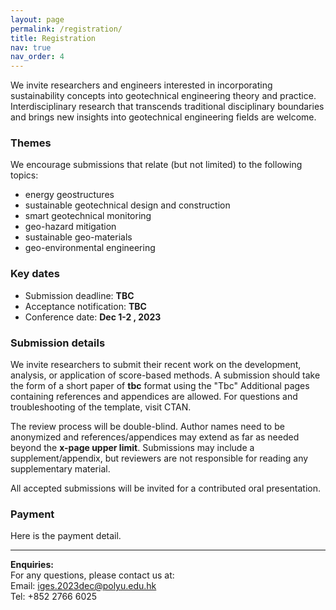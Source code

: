```yaml
---
layout: page
permalink: /registration/
title: Registration
nav: true
nav_order: 4
---
```


We invite researchers and engineers interested in incorporating sustainability concepts into geotechnical engineering theory and practice. Interdisciplinary research that transcends traditional disciplinary boundaries and brings new insights into geotechnical engineering fields are welcome.

### Themes

We encourage submissions that relate (but not limited) to the following topics:

* energy geostructures
* sustainable geotechnical design and construction
* smart geotechnical monitoring
* geo-hazard mitigation
* sustainable geo-materials
* geo-environmental engineering

### Key dates

* Submission deadline: **TBC**
* Acceptance notification: **TBC**
* Conference date: **Dec 1-2 , 2023**

### Submission details

We invite researchers to submit their recent work on the development, analysis, or application of score-based methods. A submission should take the form of a short paper of **tbc** format using the "Tbc" Additional pages containing references and appendices are allowed. For questions and troubleshooting of the template, visit CTAN.

The review process will be double-blind. Author names need to be anonymized and references/appendices may extend as far as needed beyond the **x-page upper limit**. Submissions may include a supplement/appendix, but reviewers are not responsible for reading any supplementary material.

All accepted submissions will be invited for a contributed oral presentation.

### Payment
Here is the payment detail.

-----
**Enquiries:**<br/>
For any questions, please contact us at: <br/>
Email: [iges.2023dec@polyu.edu.hk](mailto:iges.2023dec@polyu.edu.hk)<br/>
Tel: +852 2766 6025
